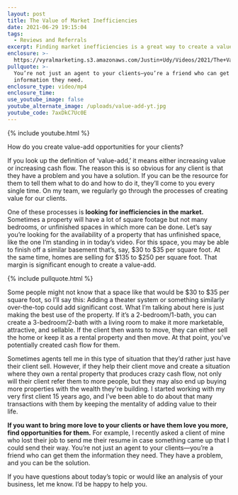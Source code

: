 ```yaml
---
layout: post
title: The Value of Market Inefficiencies
date: 2021-06-29 19:15:04
tags:
  - Reviews and Referrals
excerpt: Finding market inefficiencies is a great way to create a value-add.
enclosure: >-
  https://vyralmarketing.s3.amazonaws.com/Justin+Udy/Videos/2021/The+Value+of+Market+Inefficiencies.mp4
pullquote: >-
  You’re not just an agent to your clients—you’re a friend who can get them the
  information they need.
enclosure_type: video/mp4
enclosure_time:
use_youtube_image: false
youtube_alternate_image: /uploads/value-add-yt.jpg
youtube_code: 7axDkC7Uc0E
---
```

{% include youtube.html %}

How do you create value-add opportunities for your clients?

If you look up the definition of ‘value-add,’ it means either increasing value or increasing cash flow. The reason this is so obvious for any client is that they have a problem and you have a solution. If you can be the resource for them to tell them what to do and how to do it, they’ll come to you every single time. On my team, we regularly go through the processes of creating value for our clients.

One of these processes is **looking for inefficiencies in the market.** Sometimes a property will have a lot of square footage but not many bedrooms, or unfinished spaces in which more can be done. Let’s say you’re looking for the availability of a property that has unfinished space, like the one I’m standing in in today’s video. For this space, you may be able to finish off a similar basement that’s, say, $30 to $35 per square foot. At the same time, homes are selling for $135 to $250 per square foot. That margin is significant enough to create a value-add.&nbsp;

{% include pullquote.html %}

Some people might not know that a space like that would be $30 to $35 per square foot, so I’ll say this: Adding a theater system or something similarly over-the-top could add significant cost. What I’m talking about here is just making the best use of the property. If it’s a 2-bedroom/1-bath, you can create a 3-bedroom/2-bath with a living room to make it more marketable, attractive, and sellable. If the client then wants to move, they can either sell the home or keep it as a rental property and then move. At that point, you've potentially created cash flow for them.&nbsp;

Sometimes agents tell me in this type of situation that they’d rather just have their client sell. However, if they help their client move and create a situation where they own a rental property that produces crazy cash flow, not only will their client refer them to more people, but they may also end up buying more properties with the wealth they're building. I started working with my very first client 15 years ago, and I’ve been able to do about that many transactions with them by keeping the mentality of adding value to their life.&nbsp;

**If you want to bring more love to your clients or have them love you more, find opportunities for them.** For example, I recently asked a client of mine who lost their job to send me their resume in case something came up that I could send their way. You’re not just an agent to your clients—you’re a friend who can get them the information they need. They have a problem, and you can be the solution.&nbsp;

If you have questions about today’s topic or would like an analysis of your business, let me know. I’d be happy to help you.
